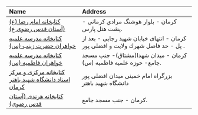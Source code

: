 | Name                                                                             | Address                                                                         |
|:---------------------------------------------------------------------------------|:--------------------------------------------------------------------------------|
| [كتابخانه امام رضا (ع) (آستان قدس رضوی ع)](http://aqlibrary.org)                 | كرمان - بلوار هوشنگ مرادي كرمانى - پشت هتل پارس.                                |
| [كتابخانه مدرسه علمیه خواهران حضرت زینب (س)](http://lib.whc.ir)                  | كرمان - انتهای خیابان شهید رجایی - بعد از پل - حد فاصل شهرك ولایت و افضلی پور . |
| [كتابخانه مدرسه علمیه خواهران فاطمیه (س)](http://blog114.womenhc.com)            | كرمان - میدان شهدا(مشتاق)- جنب مسجد جامع- حوزه علمیه فاطمیه (س).                |
| [کتابخانه مرکزی و مرکز اسناد دانشگاه شهید باهنر کرمان](https://centlib.uk.ac.ir) | بزرگراه امام خمینی میدان افضلی پور دانشگاه شهید باهنر                           |
| [كتابخانه هرندى (آستان قدس رضوی)](http://aqlibrary.ir/libraries/lib31.aspx)      | كرمان - جنب مسجد جامع.                                                          |